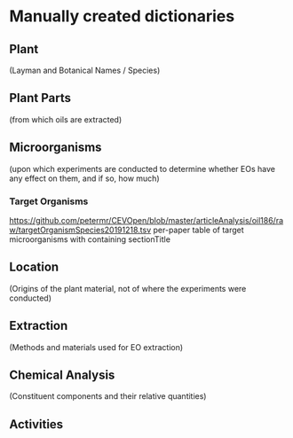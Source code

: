 # Manually created dictionaries

## Plant 
(Layman and Botanical Names / Species)

## Plant Parts 
(from which oils are extracted)

## Microorganisms 
(upon which experiments are conducted to determine whether EOs have any effect on them, and if so, how much)

### Target Organisms
https://github.com/petermr/CEVOpen/blob/master/articleAnalysis/oil186/raw/targetOrganismSpecies20191218.tsv 
per-paper table of target microorganisms with containing sectionTitle

## Location
(Origins of the plant material, not of where the experiments were conducted)

## Extraction
(Methods and materials used for EO extraction)

## Chemical Analysis
(Constituent components and their relative quantities)

## Activities

